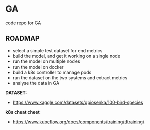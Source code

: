 # GA
code repo for GA


## ROADMAP

- select a simple test dataset for end metrics
- build the model, and get it working on a single node
- run the model on multiple nodes
- run the model on docker
- build a k8s controller to manage pods
- run the dataset on the two systems and extract metrics
- analyse the data in GA


**DATASET:**

- https://www.kaggle.com/datasets/gpiosenka/100-bird-species

**k8s cheat cheet**

- https://www.kubeflow.org/docs/components/training/tftraining/
